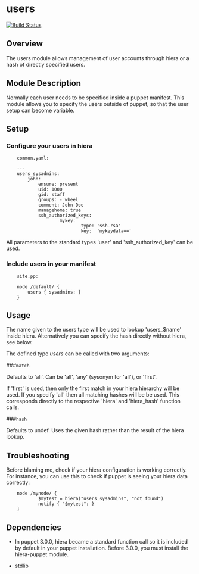 users
====

[![Build Status](https://travis-ci.org/mthibaut/puppet-users.png?branch=master)](https://travis-ci.org/mthibaut/puppet-users)


Overview
--------

The users module allows management of user accounts through hiera or a
hash of directly specified users.

Module Description
-------------------

Normally each user needs to be specified inside a puppet manifest. This module allows you to specify the users outside of puppet, so that the user setup can become variable.

Setup
-----

### Configure your users in hiera

        common.yaml:

        ---
        users_sysadmins:
            john:
                ensure: present
                uid: 1000
                gid: staff
                groups: - wheel
                comment: John Doe
                managehome: true
                ssh_authorized_keys:
                        mykey:
                               	type: 'ssh-rsa'
                               	key:  'mykeydata=='

All parameters to the standard types 'user' and 'ssh_authorized_key' can be used.

### Include users in your manifest

        site.pp:

        node /default/ {
            users { sysadmins: }
        }

Usage
------

The name given to the users type will be used to lookup 'users_$name' inside
hiera. Alternatively you can specify the hash directly without hiera, see
below.

The defined type *users* can be called with two arguments:

###`match`

Defaults to 'all'. Can be 'all', 'any' (sysonym for 'all'), or 'first'.

If 'first' is used, then only the first match in your hiera hierarchy will be used. If you specify 'all' then all matching hashes will be be used. This corresponds directly to the respective 'hiera' and 'hiera_hash' function calls.

###`hash`

Defaults to undef. Uses the given hash rather than the result of the hiera lookup.

Troubleshooting
---------------

Before blaming me, check if your hiera configuration is working correctly. For instance, you can use this to check if puppet is seeing your hiera data correctly:

        node /mynode/ {
                $mytest = hiera("users_sysadmins", "not found")
                notify { "$mytest": }
        }


Dependencies
------------

* In puppet 3.0.0, hiera became a standard function call so it is included by default in your puppet installation. Before 3.0.0, you must install the hiera-puppet module.

* stdlib

